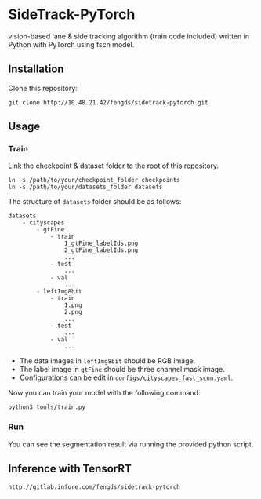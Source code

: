 # SideTrack-PyTorch

vision-based lane & side tracking algorithm (train code included) written in Python with PyTorch using fscn model.

## Installation
Clone this repository:
```
git clone http://10.48.21.42/fengds/sidetrack-pytorch.git
```

## Usage
### Train
Link the checkpoint & dataset folder to the root of this repository.
```
ln -s /path/to/your/checkpoint_folder checkpoints
ln -s /path/to/your/datasets_folder datasets
```
The structure of `datasets` folder should be as follows:
```
datasets
    - cityscapes
        - gtFine
            - train
                1_gtFine_labelIds.png
                2_gtFine_labelIds.png
                ...
            - test
                ...
            - val
                ...
        - leftImg8bit
            - train
                1.png
                2.png
                ...
            - test
                ...
            - val
                ...
```
* The data images in `leftImg8bit` should be RGB image.
* The label image in `gtFine` should be three channel mask image. 
* Configurations can be edit in `configs/cityscapes_fast_scnn.yaml`.

Now you can train your model with the following command:
```
python3 tools/train.py
```
### Run

You can see the segmentation result via running the provided python script.

## Inference with TensorRT
```
http://gitlab.infore.com/fengds/sidetrack-pytorch
```